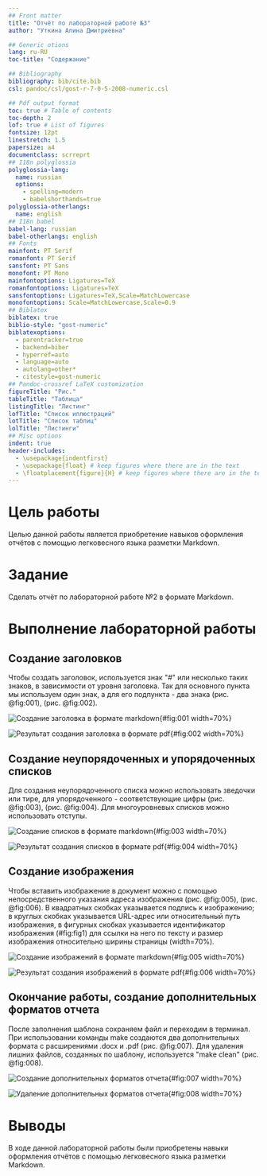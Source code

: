 ```yaml
---
## Front matter
title: "Отчёт по лабораторной работе №3"
author: "Уткина Алина Дмитриевна"

## Generic otions
lang: ru-RU
toc-title: "Содержание"

## Bibliography
bibliography: bib/cite.bib
csl: pandoc/csl/gost-r-7-0-5-2008-numeric.csl

## Pdf output format
toc: true # Table of contents
toc-depth: 2
lof: true # List of figures
fontsize: 12pt
linestretch: 1.5
papersize: a4
documentclass: scrreprt
## I18n polyglossia
polyglossia-lang:
  name: russian
  options:
	- spelling=modern
	- babelshorthands=true
polyglossia-otherlangs:
  name: english
## I18n babel
babel-lang: russian
babel-otherlangs: english
## Fonts
mainfont: PT Serif
romanfont: PT Serif
sansfont: PT Sans
monofont: PT Mono
mainfontoptions: Ligatures=TeX
romanfontoptions: Ligatures=TeX
sansfontoptions: Ligatures=TeX,Scale=MatchLowercase
monofontoptions: Scale=MatchLowercase,Scale=0.9
## Biblatex
biblatex: true
biblio-style: "gost-numeric"
biblatexoptions:
  - parentracker=true
  - backend=biber
  - hyperref=auto
  - language=auto
  - autolang=other*
  - citestyle=gost-numeric
## Pandoc-crossref LaTeX customization
figureTitle: "Рис."
tableTitle: "Таблица"
listingTitle: "Листинг"
lofTitle: "Список иллюстраций"
lotTitle: "Список таблиц"
lolTitle: "Листинги"
## Misc options
indent: true
header-includes:
  - \usepackage{indentfirst}
  - \usepackage{float} # keep figures where there are in the text
  - \floatplacement{figure}{H} # keep figures where there are in the text
---
```


# Цель работы

Целью данной работы является приобретение навыков оформления отчётов с помощью легковесного языка разметки Markdown.

# Задание

Сделать отчёт по лабораторной работе №2 в формате Markdown.

# Выполнение лабораторной работы

## Создание заголовков

Чтобы создать заголовок, используется знак "#" или несколько таких знаков, в зависимости от уровня заголовка. Так для основного пункта мы используем один знак, а для его подпункта - два знака (рис. @fig:001), (рис. @fig:002).

![Создание заголовка в формате markdown](image/1.jpg){#fig:001 width=70%}

![Результат создания заголовка в формате pdf](image/2.jpg){#fig:002 width=70%}

## Создание неупорядоченных и упорядоченных списков

Для создания неупорядоченного списка можно использовать зведочки или тире, для упорядоченного - соответствующие цифры (рис. @fig:003), (рис. @fig:004). Для многоуровневых списков можно использовать отступы. 

![Создание списков в формате markdown](image/3.jpg){#fig:003 width=70%}

![Результат создания списков в формате pdf](image/4.jpg){#fig:004 width=70%}

## Создание изображения 

Чтобы вставить изображение в документ можно с помощью непосредственного указания адреса изображения (рис. @fig:005), (рис. @fig:006). В квадратных скобках указывается подпись к изображению; в круглых скобках указывается URL-адрес или относительный путь изображения, в фигурных скобках указывается идентификатор изображения (#fig:fig1) для ссылки на него по тексту и размер изображения относительно ширины страницы (width=70%).

![Создание изображений в формате markdown](image/5.jpg){#fig:005 width=70%}

![Результат создания изображений в формате pdf](image/6.jpg){#fig:006 width=70%}

## Окончание работы, создание дополнительных форматов отчета 

После заполнения шаблона сохраняем файл и переходим в терминал. При использовании команды make создаются два дополнительных формата с расширениями .docx и .pdf (рис. @fig:007). Для удаления лишних файлов, созданных по шаблону, используется "make clean" (рис. @fig:008).

![Создание дополнительных форматов отчета](image/7.jpg){#fig:007 width=70%}

![Удаление дополнительных форматов отчета](image/8.jpg){#fig:008 width=70%}

# Выводы

В ходе данной лабораторной работы были приобретены навыки оформления отчётов с помощью легковесного языка разметки Markdown. 


